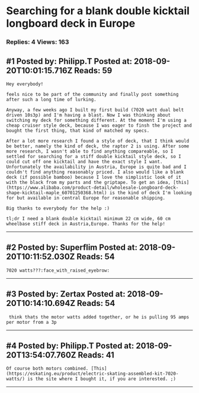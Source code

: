 # Searching for a blank double kicktail longboard deck in Europe

### Replies: 4 Views: 163

## \#1 Posted by: Philipp.T Posted at: 2018-09-20T10:01:15.716Z Reads: 59

```
Hey everybody!

feels nice to be part of the community and finally post something after such a long time of lurking.

Anyway, a few weeks ago I built my first build (7020 watt dual belt driven 10s3p) and I'm having a blast. Now I was thinking about switching my deck for something different. At the moment I'm using a cheap cruiser style deck, because I was eager to finsh the project and bought the first thing, that kind of matched my specs.

After a lot more research I found a style of deck, that I think would be better, namely the kind of deck, the raptor 2 is using. After some more research, I wasn't able to find anything compareable, so I settled for searching for a stiff double kicktail style deck, so I could cut off one kicktail and have the exact style I want. Unfortunately the availability in Austria, Europe is quite bad and I couldn't find anything reasonably priced. I also would like a blank deck (if possible bamboo) because I love the simplistic look of it with the black from my parts and the griptape. To get an idea, [this](https://www.alibaba.com/product-detail/wholesale-Longboard-deck-shape-kicktail-maple_60701250368.html) is the kind of deck I'm looking for but available in central Europe for reasonable shipping.

Big thanks to everybody for the help :)

tl;dr I need a blank double kicktail minimum 22 cm wide, 60 cm wheelbase stiff deck in Austria,Europe. Thanks for the help!
```

---
## \#2 Posted by: Superflim Posted at: 2018-09-20T10:11:52.030Z Reads: 54

```
7020 watts???:face_with_raised_eyebrow:
```

---
## \#3 Posted by: Zertax Posted at: 2018-09-20T10:14:10.694Z Reads: 54

```
 think thats the motor watts added together, or he is pulling 95 amps per motor from a 3p
```

---
## \#4 Posted by: Philipp.T Posted at: 2018-09-20T13:54:07.760Z Reads: 41

```
Of course both motors combined. [This](https://eskating.eu/product/electric-skating-assembled-kit-7020-watts/) is the site where I bought it, if you are interested. ;)
```

---

